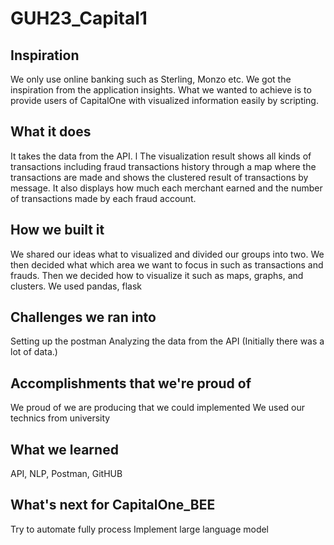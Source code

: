 # GUH23_Capital1
## Inspiration
We only use online banking such as Sterling, Monzo etc. We got the inspiration from the application insights. What we wanted to achieve is to provide users of CapitalOne with visualized information easily by scripting.
## What it does
It takes the data from the API. l The visualization result shows all kinds of transactions including fraud transactions history through a map where the transactions are made and shows the clustered result of  transactions by message. It also displays how much each merchant earned and the number of transactions made by each fraud account.

## How we built it

We shared our ideas what to visualized and divided our groups into two. 
We then decided what which area we want to focus in such as transactions and frauds.
Then we decided how to visualize it such as maps, graphs, and clusters.
We used pandas, flask

## Challenges we ran into
Setting up the postman
Analyzing the data from the API (Initially there was a lot of data.)

## Accomplishments that we're proud of
We proud of we are producing that we could implemented
We used our technics from university

## What we learned
API, NLP, Postman, GitHUB

## What's next for CapitalOne_BEE
Try to automate fully process
Implement large language model
